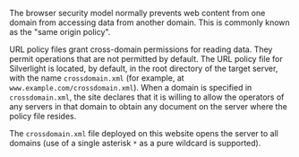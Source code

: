 The browser security model normally prevents web content from one
domain from accessing data from another domain. This is commonly known
as the "same origin policy".

URL policy files grant cross-domain
permissions for reading data. They permit operations that are not
permitted by default. The URL policy file for Silverlight is located,
by default, in the root directory of the target server, with the name
`crossdomain.xml` (for example, at `www.example.com/crossdomain.xml`).
When a domain is specified in `crossdomain.xml`, the site declares
that it is willing to allow the operators of any servers in that
domain to obtain any document on the server where the policy file
resides.

The `crossdomain.xml` file deployed on this website opens
the server to all domains (use of a single asterisk `*` as a pure
wildcard is supported).